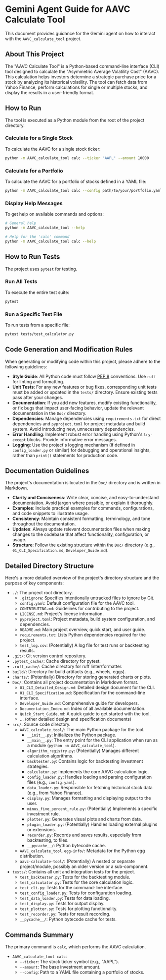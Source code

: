 # Gemini Agent Guide for AAVC Calculate Tool

This document provides guidance for the Gemini agent on how to interact with the `AAVC_calculate_tool` project.

## About This Project

The "AAVC Calculate Tool" is a Python-based command-line interface (CLI) tool designed to calculate the "Asymmetric Average Volatility Cost" (AAVC). This calculation helps investors determine a strategic purchase price for a stock by analyzing its historical volatility. The tool can fetch data from Yahoo Finance, perform calculations for single or multiple stocks, and display the results in a user-friendly format.

## How to Run

The tool is executed as a Python module from the root of the project directory.

### Calculate for a Single Stock

To calculate the AAVC for a single stock ticker:

```bash
python -m AAVC_calculate_tool calc --ticker "AAPL" --amount 10000
```

### Calculate for a Portfolio

To calculate the AAVC for a portfolio of stocks defined in a YAML file:

```bash
python -m AAVC_calculate_tool calc --config path/to/your/portfolio.yaml
```

### Display Help Messages

To get help on available commands and options:

```bash
# General help
python -m AAVC_calculate_tool --help

# Help for the 'calc' command
python -m AAVC_calculate_tool calc --help
```

## How to Run Tests

The project uses `pytest` for testing.

### Run All Tests

To execute the entire test suite:

```bash
pytest
```

### Run a Specific Test File

To run tests from a specific file:

```bash
pytest tests/test_calculator.py
```

## Code Generation and Modification Rules

When generating or modifying code within this project, please adhere to the following guidelines:

*   **Style Guide**: All Python code must follow [PEP 8](https://www.python.org/dev/peps/pep-0008/) conventions. Use `ruff` for linting and formatting.
*   **Unit Tests**: For any new features or bug fixes, corresponding unit tests must be added or updated in the `tests/` directory. Ensure existing tests pass after your changes.
*   **Documentation**: If you add new features, modify existing functionality, or fix bugs that impact user-facing behavior, update the relevant documentation in the `Doc/` directory.
*   **Dependencies**: Manage dependencies using `requirements.txt` for direct dependencies and `pyproject.toml` for project metadata and build system. Avoid introducing new, unnecessary dependencies.
*   **Error Handling**: Implement robust error handling using Python's `try-except` blocks. Provide informative error messages.
*   **Logging**: Use the project's logging mechanism (if defined in `config_loader.py` or similar) for debugging and operational insights, rather than `print()` statements for production code.

## Documentation Guidelines

The project's documentation is located in the `Doc/` directory and is written in Markdown.

*   **Clarity and Conciseness**: Write clear, concise, and easy-to-understand documentation. Avoid jargon where possible, or explain it thoroughly.
*   **Examples**: Include practical examples for commands, configurations, and code snippets to illustrate usage.
*   **Consistency**: Maintain consistent formatting, terminology, and tone throughout the documentation.
*   **Updates**: Always update relevant documentation files when making changes to the codebase that affect functionality, configuration, or usage.
*   **Structure**: Follow the existing structure within the `Doc/` directory (e.g., `01_CLI_Specification.md`, `Developer_Guide.md`).

## Detailed Directory Structure

Here's a more detailed overview of the project's directory structure and the purpose of key components:

*   `./`: The project root directory.
    *   `.gitignore`: Specifies intentionally untracked files to ignore by Git.
    *   `config.yaml`: Default configuration file for the AAVC tool.
    *   `CONTRIBUTING.md`: Guidelines for contributing to the project.
    *   `LICENSE.md`: Project's license information.
    *   `pyproject.toml`: Project metadata, build system configuration, and dependencies.
    *   `README.md`: Main project overview, quick start, and user guide.
    *   `requirements.txt`: Lists Python dependencies required for the project.
    *   `test_log.csv`: (Potentially) A log file for test runs or backtesting results.
*   `.git/`: Git version control repository.
*   `.pytest_cache/`: Cache directory for pytest.
*   `.ruff_cache/`: Cache directory for ruff linter/formatter.
*   `build/`: Directory for build artifacts (e.g., wheels, eggs).
*   `charts/`: (Potentially) Directory for storing generated charts or plots.
*   `Doc/`: Contains all project documentation in Markdown format.
    *   `01_CLI_Detailed_Design.md`: Detailed design document for the CLI.
    *   `01_CLI_Specification.md`: Specification for the command-line interface.
    *   `Developer_Guide.md`: Comprehensive guide for developers.
    *   `Documentation_Index.md`: Index of all available documentation.
    *   `Quick_Start_Guide.md`: A quick guide to get started with the tool.
    *   ... (other detailed design and specification documents)
*   `src/`: Source code directory.
    *   `AAVC_calculate_tool/`: The main Python package for the tool.
        *   `__init__.py`: Initializes the Python package.
        *   `__main__.py`: The entry point for the CLI application when run as a module (`python -m AAVC_calculate_tool`).
        *   `algorithm_registry.py`: (Potentially) Manages different calculation algorithms.
        *   `backtester.py`: Contains logic for backtesting investment strategies.
        *   `calculator.py`: Implements the core AAVC calculation logic.
        *   `config_loader.py`: Handles loading and parsing configuration files (e.g., `config.yaml`).
        *   `data_loader.py`: Responsible for fetching historical stock data (e.g., from Yahoo Finance).
        *   `display.py`: Manages formatting and displaying output to the user.
        *   `minus_five_percent_rule.py`: (Potentially) Implements a specific investment rule.
        *   `plotter.py`: Generates visual plots and charts from data.
        *   `plugin_loader.py`: (Potentially) Handles loading external plugins or extensions.
        *   `recorder.py`: Records and saves results, especially from backtesting, to files.
        *   `__pycache__/`: Python bytecode cache.
    *   `AAVC_calculate_tool.egg-info/`: Metadata for the Python egg distribution.
    *   `aavc-calculate-tool/`: (Potentially) A nested or separate project/module, possibly an older version or a sub-component.
*   `tests/`: Contains all unit and integration tests for the project.
    *   `test_backtester.py`: Tests for the backtesting module.
    *   `test_calculator.py`: Tests for the core calculation logic.
    *   `test_cli.py`: Tests for the command-line interface.
    *   `test_config_loader.py`: Tests for configuration loading.
    *   `test_data_loader.py`: Tests for data loading.
    *   `test_display.py`: Tests for output display.
    *   `test_plotter.py`: Tests for plotting functionality.
    *   `test_recorder.py`: Tests for result recording.
    *   `__pycache__/`: Python bytecode cache for tests.

## Commands Summary

The primary command is `calc`, which performs the AAVC calculation.

-   `AAVC_calculate_tool calc`:
    -   `--ticker`: The stock ticker symbol (e.g., "AAPL").
    -   `--amount`: The base investment amount.
    -   `--config`: Path to a YAML file containing a portfolio of stocks.
